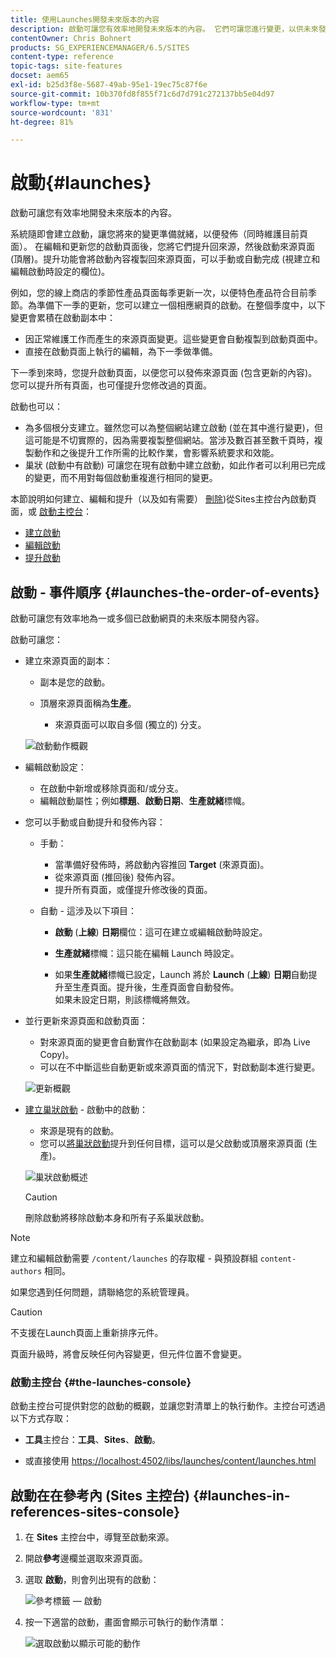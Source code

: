 ```yaml
---
title: 使用Launches開發未來版本的內容
description: 啟動可讓您有效率地開發未來版本的內容。 它們可讓您進行變更，以供未來發佈，同時維護您目前的頁面。
contentOwner: Chris Bohnert
products: SG_EXPERIENCEMANAGER/6.5/SITES
content-type: reference
topic-tags: site-features
docset: aem65
exl-id: b25d3f8e-5687-49ab-95e1-19ec75c87f6e
source-git-commit: 10b370fd8f855f71c6d7d791c272137bb5e04d97
workflow-type: tm+mt
source-wordcount: '831'
ht-degree: 81%

---
```


# 啟動{#launches}

啟動可讓您有效率地開發未來版本的內容。

系統隨即會建立啟動，讓您將來的變更準備就緒，以便發佈（同時維護目前頁面）。 在編輯和更新您的啟動頁面後，您將它們提升回來源，然後啟動來源頁面 (頂層)。提升功能會將啟動內容複製回來源頁面，可以手動或自動完成 (視建立和編輯啟動時設定的欄位)。

例如，您的線上商店的季節性產品頁面每季更新一次，以便特色產品符合目前季節。為準備下一季的更新，您可以建立一個相應網頁的啟動。在整個季度中，以下變更會累積在啟動副本中：

* 因正常維護工作而產生的來源頁面變更。這些變更會自動複製到啟動頁面中。
* 直接在啟動頁面上執行的編輯，為下一季做準備。

下一季到來時，您提升啟動頁面，以便您可以發佈來源頁面 (包含更新的內容)。您可以提升所有頁面，也可僅提升您修改過的頁面。

啟動也可以：

* 為多個根分支建立。雖然您可以為整個網站建立啟動 (並在其中進行變更)，但這可能是不切實際的，因為需要複製整個網站。當涉及數百甚至數千頁時，複製動作和之後提升工作所需的比較作業，會影響系統要求和效能。
* 巢狀 (啟動中有啟動) 可讓您在現有啟動中建立啟動，如此作者可以利用已完成的變更，而不用對每個啟動重複進行相同的變更。

本節說明如何建立、編輯和提升（以及如有需要） [刪除](/help/sites-authoring/launches-creating.md#deleting-a-launch))從Sites主控台內啟動頁面，或 [啟動主控台](#the-launches-console)：

* [建立啟動](/help/sites-authoring/launches-creating.md)
* [編輯啟動](/help/sites-authoring/launches-editing.md)
* [提升啟動](/help/sites-authoring/launches-promoting.md)

## 啟動 - 事件順序 {#launches-the-order-of-events}

啟動可讓您有效率地為一或多個已啟動網頁的未來版本開發內容。

啟動可讓您：

* 建立來源頁面的副本：

   * 副本是您的啟動。
   * 頂層來源頁面稱為&#x200B;**生產**。

      * 來源頁面可以取自多個 (獨立的) 分支。

  ![啟動動作概觀](assets/chlimage_1-111.png)

* 編輯啟動設定：

   * 在啟動中新增或移除頁面和/或分支。
   * 編輯啟動屬性；例如&#x200B;**標題**、**啟動日期**、**生產就緒**&#x200B;標幟。

* 您可以手動或自動提升和發佈內容：

   * 手動：

      * 當準備好發佈時，將啟動內容推回 **Target** (來源頁面)。
      * 從來源頁面 (推回後) 發佈內容。
      * 提升所有頁面，或僅提升修改後的頁面。

   * 自動 - 這涉及以下項目：

      * **啟動** (**上線**) **日期**&#x200B;欄位：這可在建立或編輯啟動時設定。

      * **生產就緒**&#x200B;標幟：這只能在編輯 Launch 時設定。
      * 如果&#x200B;**生產就緒**&#x200B;標幟已設定，Launch 將於 **Launch** (**上線**) **日期**&#x200B;自動提升至生產頁面。提升後，生產頁面會自動發佈。\
        如果未設定日期，則該標幟將無效。

* 並行更新來源頁面和啟動頁面：

   * 對來源頁面的變更會自動實作在啟動副本 (如果設定為繼承，即為 Live Copy)。
   * 可以在不中斷這些自動更新或來源頁面的情況下，對啟動副本進行變更。

  ![更新概觀](assets/chlimage_1-112.png)

* [建立巢狀啟動](/help/sites-authoring/launches-creating.md#creating-a-nested-launch) - 啟動中的啟動：

   * 來源是現有的啟動。
   * 您可以[將巢狀啟動](/help/sites-authoring/launches-promoting.md#promoting-a-nested-launch)提升到任何目標，這可以是父啟動或頂層來源頁面 (生產)。

  ![巢狀啟動概述](assets/chlimage_1-113.png)

  >[!CAUTION]
  >
  >刪除啟動將移除啟動本身和所有子系巢狀啟動。

>[!NOTE]
>
>建立和編輯啟動需要 `/content/launches` 的存取權 - 與預設群組 `content-authors` 相同。
>
>如果您遇到任何問題，請聯絡您的系統管理員。

>[!CAUTION]
>
>不支援在Launch頁面上重新排序元件。
>
>頁面升級時，將會反映任何內容變更，但元件位置不會變更。


### 啟動主控台 {#the-launches-console}

啟動主控台可提供對您的啟動的概觀，並讓您對清單上的執行動作。主控台可透過以下方式存取：

* **工具**&#x200B;主控台：**工具**、**Sites**、**啟動**。

* 或直接使用 [https://localhost:4502/libs/launches/content/launches.html](https://localhost:4502/libs/launches/content/launches.html)

## 啟動在在參考內 (Sites 主控台) {#launches-in-references-sites-console}

1. 在 **Sites** 主控台中，導覽至啟動來源。
1. 開啟&#x200B;**參考**&#x200B;邊欄並選取來源頁面。
1. 選取 **啟動**，則會列出現有的啟動：

   ![參考標籤 — 啟動](assets/screen-shot_2019-03-05at121901-1.png)

1. 按一下適當的啟動，畫面會顯示可執行的動作清單：

   ![選取啟動以顯示可能的動作](assets/screen-shot_2019-03-05at121952-1.png)
